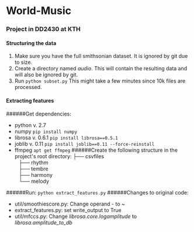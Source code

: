 # World-Music
### Project in DD2430 at KTH

#### Structuring the data
1. Make sure you have the full smithsonian dataset. 
It is ignored by git due to size.
2. Create a directory named *audio*. 
This will contain the resulting data and will also be ignored by git.
3. Run 
``
python subset.py
``
This might take a few minutes since 10k files are processed.

#### Extracting features

######Get dependencies:
- python v. 2.7
- numpy
``
pip install numpy
``
- librosa v. 0.6.1
``
pip install librosa==0.5.1
``
- joblib v. 0.11
``
pip install joblib==0.11 --force-reinstall
``
- ffmpeg 
``
apt get ffmpeg
``
######Create the following structure in the project's root directory:
├── csvfiles\
`` ``    ├── rhythm\
`` ``    ├── tembre\
`` ``    ├── harmony\
`` ``    └── melody

######Run: 
``
python extract_features.py
``
######Changes to original code:
- util/smoothiescore.py: Change operand *-* to *~* 
- extract_features.py: set write_output to True
- util/mfccs.py: Change *librosa.core.logamplitude* to *librosa.amplitude_to_db*
